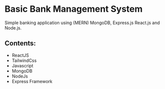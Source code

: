 # Basic Bank Management System

Simple banking application using (MERN) MongoDB, Express.js React.js and Node.js.

## Contents:
* ReactJS
* TailwindCss
* Javascript
* MongoDB
* NodeJs
* Express Framework

